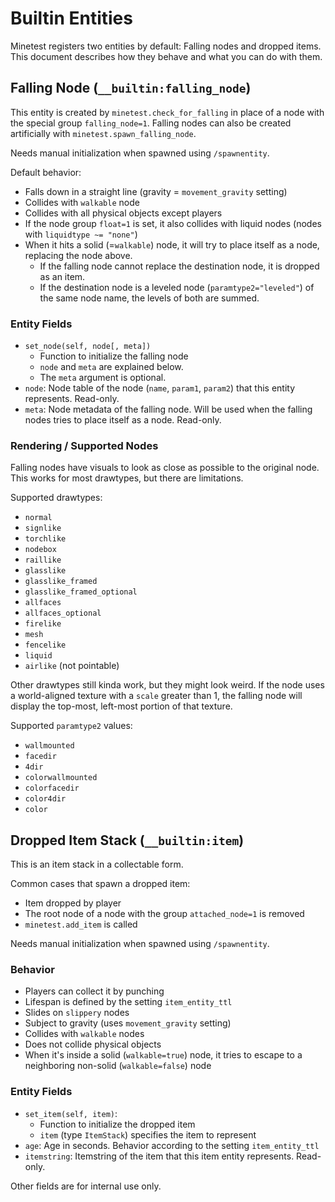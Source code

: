 # Builtin Entities
Minetest registers two entities by default: Falling nodes and dropped items.
This document describes how they behave and what you can do with them.

## Falling Node (`__builtin:falling_node`)

This entity is created by `minetest.check_for_falling` in place of a node
with the special group `falling_node=1`. Falling nodes can also be created
artificially with `minetest.spawn_falling_node`.

Needs manual initialization when spawned using `/spawnentity`.

Default behavior:

* Falls down in a straight line (gravity = `movement_gravity` setting)
* Collides with `walkable` node
* Collides with all physical objects except players
* If the node group `float=1` is set, it also collides with liquid nodes
  (nodes with `liquidtype ~= "none"`)
* When it hits a solid (=`walkable`) node, it will try to place itself as a
  node, replacing the node above.
    * If the falling node cannot replace the destination node, it is dropped
      as an item.
    * If the destination node is a leveled node (`paramtype2="leveled"`) of the
      same node name, the levels of both are summed.

### Entity Fields

* `set_node(self, node[, meta])`
    * Function to initialize the falling node
    * `node` and `meta` are explained below.
    * The `meta` argument is optional.
* `node`: Node table of the node (`name`, `param1`, `param2`) that this
  entity represents. Read-only.
* `meta`: Node metadata of the falling node. Will be used when the falling
  nodes tries to place itself as a node. Read-only.

### Rendering / Supported Nodes

Falling nodes have visuals to look as close as possible to the original node.
This works for most drawtypes, but there are limitations.

Supported drawtypes:

* `normal`
* `signlike`
* `torchlike`
* `nodebox`
* `raillike`
* `glasslike`
* `glasslike_framed`
* `glasslike_framed_optional`
* `allfaces`
* `allfaces_optional`
* `firelike`
* `mesh`
* `fencelike`
* `liquid`
* `airlike` (not pointable)

Other drawtypes still kinda work, but they might look weird.
If the node uses a world-aligned texture with a `scale` greater
than 1, the falling node will display the top-most, left-most
portion of that texture.

Supported `paramtype2` values:

* `wallmounted`
* `facedir`
* `4dir`
* `colorwallmounted`
* `colorfacedir`
* `color4dir`
* `color`

## Dropped Item Stack (`__builtin:item`)

This is an item stack in a collectable form.

Common cases that spawn a dropped item:

* Item dropped by player
* The root node of a node with the group `attached_node=1` is removed
* `minetest.add_item` is called

Needs manual initialization when spawned using `/spawnentity`.

### Behavior

* Players can collect it by punching
* Lifespan is defined by the setting `item_entity_ttl`
* Slides on `slippery` nodes
* Subject to gravity (uses `movement_gravity` setting)
* Collides with `walkable` nodes
* Does not collide physical objects
* When it's inside a solid (`walkable=true`) node, it tries to escape to a
  neighboring non-solid (`walkable=false`) node

### Entity Fields

* `set_item(self, item)`:
    * Function to initialize the dropped item
    * `item` (type `ItemStack`) specifies the item to represent
* `age`: Age in seconds. Behavior according to the setting `item_entity_ttl`
* `itemstring`: Itemstring of the item that this item entity represents.
  Read-only.

Other fields are for internal use only.
